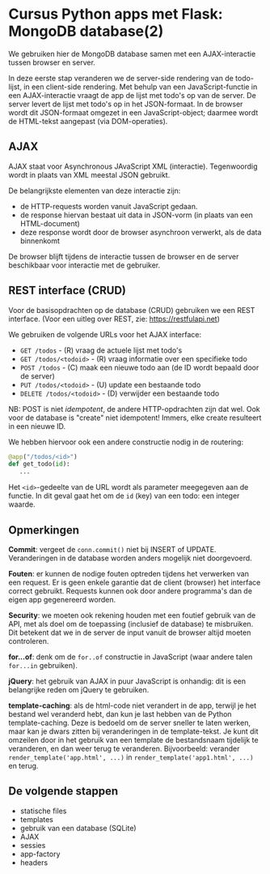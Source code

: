 Cursus Python apps met Flask: MongoDB database(2)
================================================

We gebruiken hier de MongoDB database samen met een AJAX-interactie tussen browser en server.

In deze eerste stap veranderen we de server-side rendering van de todo-lijst,
in een client-side rendering.
Met behulp van een JavaScript-functie in een AJAX-interactie vraagt de app de lijst met todo's op van de server.
De server levert de lijst met todo's op in het JSON-formaat.
In de browser wordt dit JSON-formaat omgezet in een JavaScript-object;
daarmee wordt de HTML-tekst aangepast (via DOM-operaties).

AJAX
----

AJAX staat voor Asynchronous JAvaScript XML (interactie).
Tegenwoordig wordt in plaats van XML meestal JSON gebruikt.

De belangrijkste elementen van deze interactie zijn:

* de HTTP-requests worden vanuit JavaScript gedaan.
* de response hiervan bestaat uit data in JSON-vorm (in plaats van een HTML-document)
* deze response wordt door de browser asynchroon verwerkt, als de data binnenkomt

De browser blijft tijdens de interactie tussen de browser en de server beschikbaar voor interactie met de gebruiker.

REST interface (CRUD)
---------------------

Voor de basisopdrachten op de database (CRUD) gebruiken we een REST interface.
(Voor een uitleg over REST, zie: https://restfulapi.net)

We gebruiken de volgende URLs voor het AJAX interface:

* `GET /todos` - (R) vraag de actuele lijst met todo's
* `GET /todos/<todoid>` - (R) vraag informatie over een specifieke todo
* `POST /todos` - (C) maak een nieuwe todo aan (de ID wordt bepaald door de server)
* `PUT /todos/<todoid>` - (U) update een bestaande todo
* `DELETE /todos/<todoid>` - (D) verwijder een bestaande todo

NB: POST is niet *idempotent*, de andere HTTP-opdrachten zijn dat wel.
Ook voor de database is "create" niet idempotent!
Immers, elke create resulteert in een nieuwe ID.

We hebben hiervoor ook een andere constructie nodig in de routering:

```Python
@app("/todos/<id>")
def get_todo(id):
   ...
```

Het `<id>`-gedeelte van de URL wordt als parameter meegegeven aan de functie.
In dit geval gaat het om de `id` (key) van een todo: een integer waarde.


Opmerkingen
-----------

**Commit**: vergeet de `conn.commit()` niet bij INSERT of UPDATE.
Veranderingen in de database worden anders mogelijk niet doorgevoerd.

**Fouten**: er kunnen de nodige fouten optreden tijdens het verwerken van een request.
Er is geen enkele garantie dat de client (browser) het interface correct gebruikt.
Requests kunnen ook door andere programma's dan de eigen app gegenereerd worden.

**Security**: we moeten ook rekening houden met een foutief gebruik van de API,
met als doel om de toepassing (inclusief de database) te misbruiken.
Dit betekent dat we in de server de input vanuit de browser altijd moeten controleren.

**for...of**: denk om de `for..of` constructie in JavaScript 
(waar andere talen `for...in` gebruiken).

**jQuery**: het gebruik van AJAX in puur JavaScript is onhandig:
dit is een belangrijke reden om jQuery te gebruiken.

**template-caching**: als de html-code niet verandert in de app, 
terwijl je het bestand wel veranderd hebt, dan kun je last hebben van de Python template-caching.
Deze is bedoeld om de server sneller te laten werken,
maar kan je dwars zitten bij veranderingen in de template-tekst.
Je kunt dit omzeilen door in het gebruik van een template de bestandsnaam tijdelijk te veranderen,
en dan weer terug te veranderen.
Bijvoorbeeld: verander `render_template('app.html', ...)` in `render_template('app1.html', ...)` en terug.

De volgende stappen
-------------------

* statische files
* templates
* gebruik van een database (SQLite)
* AJAX
* sessies
* app-factory
* headers
